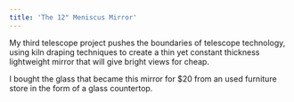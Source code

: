 ```yaml
---
title: 'The 12" Meniscus Mirror'
---
```


My third telescope project pushes the boundaries of telescope technology, using kiln draping techniques to create a thin yet constant thickness lightweight mirror that will give bright views for cheap.

I bought the glass that became this mirror for $20 from an used furniture store in the form of a glass countertop.
